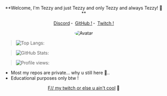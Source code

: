 <p align="center">  
**Welcome, I'm Tezzy and just Tezzy and only Tezzy and always Tezzy! 📸**

<p align="center">
<a href="https://discord.com/users/">Discord</a>
    ╴
        <a href="https://github.com/DaddyTezzy">GitHub !</a>
    ╴
        <a href="https://twitch.tv/daddy_tezzy">Twitch !</a>
</p>
<p align="center">  
<img src="https://images-ext-2.discordapp.net/external/_cGMPIWiy_GjuhJvnNFyCiww306onW-FpcBer1nLW4Y/https/media.discordapp.net/attachments/791039111452426241/791267442101452800/B2E8ABC7-B9E8-4929-A3D5-1B0819ECE97D.gif?width=320&height=179" alt="Avatar" style="border-radius: 75%;">
    
> ![Top Langs:](https://github-readme-stats.vercel.app/api/top-langs/?username=DaddyTezzy&theme=dark&layout=compact)

> ![GitHub Stats:](https://github-readme-stats.vercel.app/api?username=DaddyTezzy&show_icons=true&theme=dark)

> ![Profile views:](https://gpvc.arturio.dev/tezzy-lab?v=3)

- Most my repos are private... why u still here 🧐..
- Educational purposes only btw !

<p align="center">  
<a href="https://www.twitch.tv/daddy_tezzy">F// my twitch or else u ain't cool</a>
    🥤
